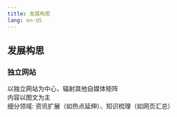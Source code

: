 ```yaml
---
title: 发展构思
lang: en-US
---
```




## 发展构思


### 独立网站

以独立网站为中心，辐射其他自媒体矩阵  
内容以图文为主  
细分领域: 资讯扩展（如热点延伸）、知识梳理（如网页汇总）
 
























